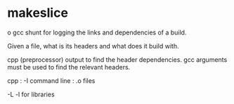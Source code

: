 makeslice
=========

o gcc shunt for logging the links and dependencies of a build.

Given a file, what is its headers and what does it build with.

cpp (preprocessor) output to find the header dependencies. gcc arguments must be
used to find the relevant headers.

cpp : -I
command line : .o files

-L -l for libraries